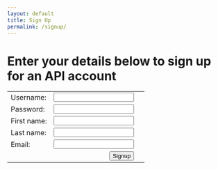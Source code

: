 ```yaml
---
layout: default
title: Sign Up
permalink: /signup/
---
```


# Enter your details below to sign up for an API account

<script type="text/javascript" src="http://code.jquery.com/jquery-1.7.2.min.js"></script>

<table>
    <tr><td>Username:</td><td><input type="text" id="username" hint="username" /></td><td><div class='errField' id='usernameErr'></div></td></tr>
    <tr><td>Password:</td><td><input type="password" id="password" hint="Password" /></td><td><div class='errField' id='passwordErr'></div></td></tr>
    <tr><td>First name:</td><td><input type="text" id="first_name" hint="First Name" /></td><td><div class='errField' id='first_nameErr'></div></td></tr>
    <tr><td>Last name:</td><td><input type="text" id="last_name" hint="Last Name" /></td><td><div class='errField' id='last_nameErr'></div></td></tr>
    <tr><td>Email:</td><td><input type="email" id="email" hint="Email Address" /></td><td><div class='errField' id='emailErr'></div></td></tr>
    <tr><td colspan="2" align="right"><button id="btnSignUp">Signup</button></td></tr>
</table>

<div id='msg'></div>
<div id='wait'></div>

<script>
function showWaiting(show=true) {
	if (show) {
		$("#wait").html("Wait...")
		$("#wait").show()
		$("#btnSignUp").prop("disabled",true)
	}
	else {
		$("#wait").hide()
		$("#btnSignUp").prop("disabled",false)
	}
}

$(document).ready(function() {
	$(btnSignUp).click(function() {
		request = {
			'username': $("#username").val()
		,	'password': $("#password").val()
		,	'first_name': $("#first_name").val()
		,	'last_name': $("#last_name").val()
		,	'email': $("#email").val()
		}
		showWaiting(true)
		$("#msg").hide()
		$(".errField").hide()
		console.log(JSON.stringify(request))
		$.ajax({
			type: 'POST',
			url: 'http://api.openhouseproject.co/api/signup/',
			data: JSON.stringify(request),
			contentType: "application/json",
			success: function(data) {
				console.log(data)
				showWaiting(false)
				$("#msg").html("Account created successfully!  Please check your email for a confirmation link.")
				$("#msg").show()
			},
			error: function (request, status, error) {
				console.log(request)
				var errMsg = "Signup failed."
				rt = request['responseText']
				if (rt !== undefined) {
					rt = JSON.parse(rt)
					keys = Object.keys(rt)
					$.each(keys, function(i, key) {
						var elem = "#" + key + "Err"
						$(elem).html(rt[key].toString())
						$(elem).show()
					})
				}
				showWaiting(false)
				$("#msg").html(errMsg)
				$("#msg").show()
		    }
		});
	})
});
</script>
